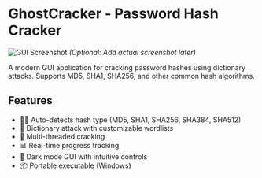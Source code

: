 # GhostCracker - Password Hash Cracker

![GUI Screenshot](screenshot.png) *(Optional: Add actual screenshot later)*

A modern GUI application for cracking password hashes using dictionary attacks. Supports MD5, SHA1, SHA256, and other common hash algorithms.

## Features

- 🕵️‍♂️ Auto-detects hash type (MD5, SHA1, SHA256, SHA384, SHA512)
- 📖 Dictionary attack with customizable wordlists
- 🚀 Multi-threaded cracking
- 📊 Real-time progress tracking
- 🎨 Dark mode GUI with intuitive controls
- 📦 Portable executable (Windows)

